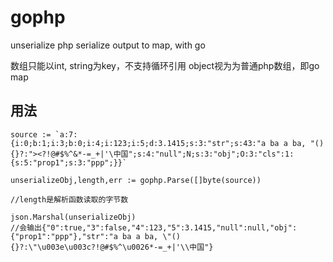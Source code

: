 # gophp
unserialize php serialize output to map, with go

数组只能以int, string为key，不支持循环引用
object视为为普通php数组，即go map

## 用法

```
source := `a:7:{i:0;b:1;i:3;b:0;i:4;i:123;i:5;d:3.1415;s:3:"str";s:43:"a ba a ba, "(){}?:"><?!@#$%^&*-=_+|'\中国";s:4:"null";N;s:3:"obj";O:3:"cls":1:{s:5:"prop1";s:3:"ppp";}}`

unserializeObj,length,err := gophp.Parse([]byte(source))

//length是解析函数读取的字节数

json.Marshal(unserializeObj)
//会输出{"0":true,"3":false,"4":123,"5":3.1415,"null":null,"obj":{"prop1":"ppp"},"str":"a ba a ba, \"(){}?:\"\u003e\u003c?!@#$%^\u0026*-=_+|'\\中国"}
```
